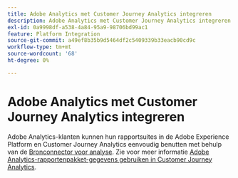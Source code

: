 ```yaml
---
title: Adobe Analytics met Customer Journey Analytics integreren
description: Adobe Analytics met Customer Journey Analytics integreren
exl-id: 0a9998df-a538-4a84-95a9-98706bd99ac1
feature: Platform Integration
source-git-commit: a49ef8b35b9d5464df2c5409339b33eacb90cd9c
workflow-type: tm+mt
source-wordcount: '68'
ht-degree: 0%

---
```


# Adobe Analytics met Customer Journey Analytics integreren

Adobe Analytics-klanten kunnen hun rapportsuites in de Adobe Experience Platform en Customer Journey Analytics eenvoudig benutten met behulp van de [Bronconnector voor analyse](https://experienceleague.adobe.com/docs/experience-platform/sources/connectors/adobe-applications/analytics.html?lang=en). Zie voor meer informatie [Adobe Analytics-rapportenpakket-gegevens gebruiken in Customer Journey Analytics](/help/getting-started/aa-vs-cja/aa-data-in-cja.md).
